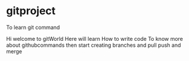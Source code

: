 # gitproject
To learn git command

Hi welcome to gitWorld
Here will learn How to write code
To know more about githubcommands then start creating branches and pull push and merge
